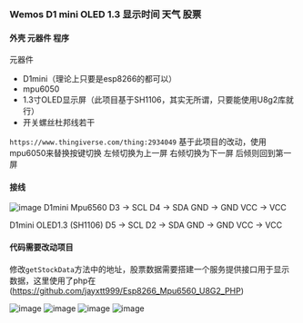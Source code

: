 ### Wemos D1 mini OLED 1.3 显示时间 天气 股票
#### 外壳 元器件 程序
元器件
- D1mini（理论上只要是esp8266的都可以）
- mpu6050
- 1.3寸OLED显示屏（此项目基于SH1106，其实无所谓，只要能使用U8g2库就行）
- 开关螺丝杜邦线若干

`https://www.thingiverse.com/thing:2934049` 基于此项目的改动，使用mpu6050来替换按键切换
左倾切换为上一屏 右倾切换为下一屏 后倾则回到第一屏

#### 接线
![image](image/image/Esp8266_Mpu6560_U8G2_bb.svg)
D1mini    Mpu6560
D3 -> SCL
D4 -> SDA
GND -> GND
VCC -> VCC

D1mini    OLED1.3 (SH1106)
D5 -> SCL
D2 -> SDA
GND -> GND
VCC -> VCC

#### 代码需要改动项目
修改`getStockData`方法中的地址，股票数据需要搭建一个服务提供接口用于显示数据，这里使用了php在(https://github.com/jayxtt999/Esp8266_Mpu6560_U8G2_PHP)

![image](image/image/20211031183837.jpg)
![image](image/image/20211031183115.jpg)
![image](image/image/20211031183224.jpg)
![image](image/image/test.gif)
